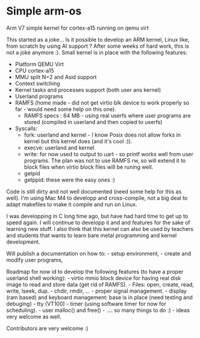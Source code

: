 # Simple arm-os
Arm V7 simple kernel for cortex-a15 running on qemu virt

This started as a joke... Is it possible to develop an ARM kernel, Linux like, from scratch by using AI support ?
After some weeks of hard work, this is not a joke anymore :).
Small kernel is in place with the following features:
  - Platform QEMU Virt
  - CPU cortex-a15
  - MMU split N=2 and Asid support
  - Context switching
  - Kernel tasks and processes support (both user ans kernel)
  - Userland programs
  - RAMFS (home made - did not get virtio blk device to work properly so far - would need some help on this one).
    - RAMFS specs : 64 MB - using real userfs where user programs are stored (compiled in userland and then copied to userfs)
  - Syscalls:
    - fork: userland and kernel - I know Posix does not allow forks in kernel but this kernel does (and it's cool :)).
    - execve: userland and kernel
    - write: for now used to output to uart - so printf works well from user programs. The plan was not to use RAMFS rw, so will extend it to block files when virtio block files will be runing well.
    - getpid
    - getppid: these were the easy ones :)

Code is still dirty and not well documented (need some help for this as well).
I'm using Mac M4 to developp and cross-compile, not a big deal to adapt makefiles to make it compile and run on Linux.

I was developping in C long time ago, but have had hard time to get up to speed again.
I will continue to developp it and and features for the sake of learning new stuff.
I also think that this kernel can also be used by teachers and students that wants to learn bare metal programming and kernel development.

Will publish a documentation on how to:
    - setup environment,
    - create and modify user programs,

Roadmap for now id to develop the following features (to have a proper userland shell working):
    - virtio mmio block device for having real disk image to read and store data (get rid of RAMFS).
    - Files: open, create, read, write, lseek, dup.
    - chdir, rmdir, ...
    - proper signal management.
    - display (ram based) and keyboard management: base is in place (need testing and debuging)
    - tty (VT100)
    - timer (using software timer for now for scheduling).
    - user malloc() and free()
    - .... so many things to do :)
    - ideas very welcome as well.


Contributors are very welcome :)
